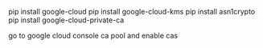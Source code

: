 pip install google-cloud
pip install google-cloud-kms
pip install asn1crypto
pip install google-cloud-private-ca

go to google cloud console ca pool and enable cas
